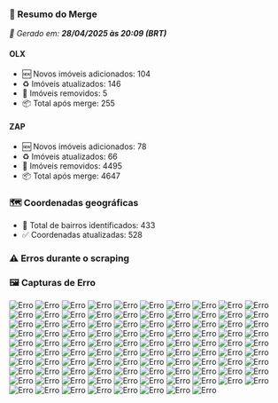 ### 🔄 Resumo do Merge

_📅 Gerado em: **28/04/2025 às 20:09 (BRT)**_
#### OLX
- 🆕 Novos imóveis adicionados: 104
- ♻️ Imóveis atualizados: 146
- 🛑 Imóveis removidos: 5
- 📦 Total após merge: 255

#### ZAP
- 🆕 Novos imóveis adicionados: 78
- ♻️ Imóveis atualizados: 66
- 🛑 Imóveis removidos: 4495
- 📦 Total após merge: 4647

### 🗺️ Coordenadas geográficas
- 📍 Total de bairros identificados: 433
- ✅ Coordenadas atualizadas: 528

### ⚠️ Erros durante o scraping

### 🖼️ Capturas de Erro
![Erro](https://raw.githubusercontent.com/ApenasGabs/querocasa/65610f1fefc7fdfb5fe52d8248d651beb225ad7b/screenshots/debug_post_click_house-item-10.png)
![Erro](https://raw.githubusercontent.com/ApenasGabs/querocasa/65610f1fefc7fdfb5fe52d8248d651beb225ad7b/screenshots/debug_post_click_house-item-102.png)
![Erro](https://raw.githubusercontent.com/ApenasGabs/querocasa/65610f1fefc7fdfb5fe52d8248d651beb225ad7b/screenshots/debug_post_click_house-item-11.png)
![Erro](https://raw.githubusercontent.com/ApenasGabs/querocasa/65610f1fefc7fdfb5fe52d8248d651beb225ad7b/screenshots/debug_post_click_house-item-12.png)
![Erro](https://raw.githubusercontent.com/ApenasGabs/querocasa/65610f1fefc7fdfb5fe52d8248d651beb225ad7b/screenshots/debug_post_click_house-item-13.png)
![Erro](https://raw.githubusercontent.com/ApenasGabs/querocasa/65610f1fefc7fdfb5fe52d8248d651beb225ad7b/screenshots/debug_post_click_house-item-19.png)
![Erro](https://raw.githubusercontent.com/ApenasGabs/querocasa/65610f1fefc7fdfb5fe52d8248d651beb225ad7b/screenshots/debug_post_click_house-item-20.png)
![Erro](https://raw.githubusercontent.com/ApenasGabs/querocasa/65610f1fefc7fdfb5fe52d8248d651beb225ad7b/screenshots/debug_post_click_house-item-27.png)
![Erro](https://raw.githubusercontent.com/ApenasGabs/querocasa/65610f1fefc7fdfb5fe52d8248d651beb225ad7b/screenshots/debug_post_click_house-item-32.png)
![Erro](https://raw.githubusercontent.com/ApenasGabs/querocasa/65610f1fefc7fdfb5fe52d8248d651beb225ad7b/screenshots/debug_post_click_house-item-33.png)
![Erro](https://raw.githubusercontent.com/ApenasGabs/querocasa/65610f1fefc7fdfb5fe52d8248d651beb225ad7b/screenshots/debug_post_click_house-item-36.png)
![Erro](https://raw.githubusercontent.com/ApenasGabs/querocasa/65610f1fefc7fdfb5fe52d8248d651beb225ad7b/screenshots/debug_post_click_house-item-37.png)
![Erro](https://raw.githubusercontent.com/ApenasGabs/querocasa/65610f1fefc7fdfb5fe52d8248d651beb225ad7b/screenshots/debug_post_click_house-item-39.png)
![Erro](https://raw.githubusercontent.com/ApenasGabs/querocasa/65610f1fefc7fdfb5fe52d8248d651beb225ad7b/screenshots/debug_post_click_house-item-41.png)
![Erro](https://raw.githubusercontent.com/ApenasGabs/querocasa/65610f1fefc7fdfb5fe52d8248d651beb225ad7b/screenshots/debug_post_click_house-item-42.png)
![Erro](https://raw.githubusercontent.com/ApenasGabs/querocasa/65610f1fefc7fdfb5fe52d8248d651beb225ad7b/screenshots/debug_post_click_house-item-43.png)
![Erro](https://raw.githubusercontent.com/ApenasGabs/querocasa/65610f1fefc7fdfb5fe52d8248d651beb225ad7b/screenshots/debug_post_click_house-item-44.png)
![Erro](https://raw.githubusercontent.com/ApenasGabs/querocasa/65610f1fefc7fdfb5fe52d8248d651beb225ad7b/screenshots/debug_post_click_house-item-49.png)
![Erro](https://raw.githubusercontent.com/ApenasGabs/querocasa/65610f1fefc7fdfb5fe52d8248d651beb225ad7b/screenshots/debug_post_click_house-item-5.png)
![Erro](https://raw.githubusercontent.com/ApenasGabs/querocasa/65610f1fefc7fdfb5fe52d8248d651beb225ad7b/screenshots/debug_post_click_house-item-50.png)
![Erro](https://raw.githubusercontent.com/ApenasGabs/querocasa/65610f1fefc7fdfb5fe52d8248d651beb225ad7b/screenshots/debug_post_click_house-item-51.png)
![Erro](https://raw.githubusercontent.com/ApenasGabs/querocasa/65610f1fefc7fdfb5fe52d8248d651beb225ad7b/screenshots/debug_post_click_house-item-52.png)
![Erro](https://raw.githubusercontent.com/ApenasGabs/querocasa/65610f1fefc7fdfb5fe52d8248d651beb225ad7b/screenshots/debug_post_click_house-item-53.png)
![Erro](https://raw.githubusercontent.com/ApenasGabs/querocasa/65610f1fefc7fdfb5fe52d8248d651beb225ad7b/screenshots/debug_post_click_house-item-55.png)
![Erro](https://raw.githubusercontent.com/ApenasGabs/querocasa/65610f1fefc7fdfb5fe52d8248d651beb225ad7b/screenshots/debug_post_click_house-item-58.png)
![Erro](https://raw.githubusercontent.com/ApenasGabs/querocasa/65610f1fefc7fdfb5fe52d8248d651beb225ad7b/screenshots/debug_post_click_house-item-59.png)
![Erro](https://raw.githubusercontent.com/ApenasGabs/querocasa/65610f1fefc7fdfb5fe52d8248d651beb225ad7b/screenshots/debug_post_click_house-item-62.png)
![Erro](https://raw.githubusercontent.com/ApenasGabs/querocasa/65610f1fefc7fdfb5fe52d8248d651beb225ad7b/screenshots/debug_post_click_house-item-63.png)
![Erro](https://raw.githubusercontent.com/ApenasGabs/querocasa/65610f1fefc7fdfb5fe52d8248d651beb225ad7b/screenshots/debug_post_click_house-item-64.png)
![Erro](https://raw.githubusercontent.com/ApenasGabs/querocasa/65610f1fefc7fdfb5fe52d8248d651beb225ad7b/screenshots/debug_post_click_house-item-66.png)
![Erro](https://raw.githubusercontent.com/ApenasGabs/querocasa/65610f1fefc7fdfb5fe52d8248d651beb225ad7b/screenshots/debug_post_click_house-item-67.png)
![Erro](https://raw.githubusercontent.com/ApenasGabs/querocasa/65610f1fefc7fdfb5fe52d8248d651beb225ad7b/screenshots/debug_post_click_house-item-7.png)
![Erro](https://raw.githubusercontent.com/ApenasGabs/querocasa/65610f1fefc7fdfb5fe52d8248d651beb225ad7b/screenshots/debug_post_click_house-item-71.png)
![Erro](https://raw.githubusercontent.com/ApenasGabs/querocasa/65610f1fefc7fdfb5fe52d8248d651beb225ad7b/screenshots/debug_post_click_house-item-73.png)
![Erro](https://raw.githubusercontent.com/ApenasGabs/querocasa/65610f1fefc7fdfb5fe52d8248d651beb225ad7b/screenshots/debug_post_click_house-item-76.png)
![Erro](https://raw.githubusercontent.com/ApenasGabs/querocasa/65610f1fefc7fdfb5fe52d8248d651beb225ad7b/screenshots/debug_post_click_house-item-78.png)
![Erro](https://raw.githubusercontent.com/ApenasGabs/querocasa/65610f1fefc7fdfb5fe52d8248d651beb225ad7b/screenshots/debug_post_click_house-item-79.png)
![Erro](https://raw.githubusercontent.com/ApenasGabs/querocasa/65610f1fefc7fdfb5fe52d8248d651beb225ad7b/screenshots/debug_post_click_house-item-80.png)
![Erro](https://raw.githubusercontent.com/ApenasGabs/querocasa/65610f1fefc7fdfb5fe52d8248d651beb225ad7b/screenshots/debug_post_click_house-item-82.png)
![Erro](https://raw.githubusercontent.com/ApenasGabs/querocasa/65610f1fefc7fdfb5fe52d8248d651beb225ad7b/screenshots/debug_post_click_house-item-84.png)
![Erro](https://raw.githubusercontent.com/ApenasGabs/querocasa/65610f1fefc7fdfb5fe52d8248d651beb225ad7b/screenshots/debug_post_click_house-item-87.png)
![Erro](https://raw.githubusercontent.com/ApenasGabs/querocasa/65610f1fefc7fdfb5fe52d8248d651beb225ad7b/screenshots/debug_post_click_house-item-88.png)
![Erro](https://raw.githubusercontent.com/ApenasGabs/querocasa/65610f1fefc7fdfb5fe52d8248d651beb225ad7b/screenshots/debug_post_click_house-item-9.png)
![Erro](https://raw.githubusercontent.com/ApenasGabs/querocasa/65610f1fefc7fdfb5fe52d8248d651beb225ad7b/screenshots/debug_post_click_house-item-90.png)
![Erro](https://raw.githubusercontent.com/ApenasGabs/querocasa/65610f1fefc7fdfb5fe52d8248d651beb225ad7b/screenshots/debug_post_click_house-item-94.png)
![Erro](https://raw.githubusercontent.com/ApenasGabs/querocasa/65610f1fefc7fdfb5fe52d8248d651beb225ad7b/screenshots/debug_post_click_house-item-95.png)
![Erro](https://raw.githubusercontent.com/ApenasGabs/querocasa/65610f1fefc7fdfb5fe52d8248d651beb225ad7b/screenshots/debug_post_click_house-item-96.png)
![Erro](https://raw.githubusercontent.com/ApenasGabs/querocasa/65610f1fefc7fdfb5fe52d8248d651beb225ad7b/screenshots/debug_post_click_house-item-99.png)
![Erro](https://raw.githubusercontent.com/ApenasGabs/querocasa/65610f1fefc7fdfb5fe52d8248d651beb225ad7b/screenshots/debug_pre_click_house-item-10.png)
![Erro](https://raw.githubusercontent.com/ApenasGabs/querocasa/65610f1fefc7fdfb5fe52d8248d651beb225ad7b/screenshots/debug_pre_click_house-item-102.png)
![Erro](https://raw.githubusercontent.com/ApenasGabs/querocasa/65610f1fefc7fdfb5fe52d8248d651beb225ad7b/screenshots/debug_pre_click_house-item-11.png)
![Erro](https://raw.githubusercontent.com/ApenasGabs/querocasa/65610f1fefc7fdfb5fe52d8248d651beb225ad7b/screenshots/debug_pre_click_house-item-12.png)
![Erro](https://raw.githubusercontent.com/ApenasGabs/querocasa/65610f1fefc7fdfb5fe52d8248d651beb225ad7b/screenshots/debug_pre_click_house-item-13.png)
![Erro](https://raw.githubusercontent.com/ApenasGabs/querocasa/65610f1fefc7fdfb5fe52d8248d651beb225ad7b/screenshots/debug_pre_click_house-item-19.png)
![Erro](https://raw.githubusercontent.com/ApenasGabs/querocasa/65610f1fefc7fdfb5fe52d8248d651beb225ad7b/screenshots/debug_pre_click_house-item-20.png)
![Erro](https://raw.githubusercontent.com/ApenasGabs/querocasa/65610f1fefc7fdfb5fe52d8248d651beb225ad7b/screenshots/debug_pre_click_house-item-27.png)
![Erro](https://raw.githubusercontent.com/ApenasGabs/querocasa/65610f1fefc7fdfb5fe52d8248d651beb225ad7b/screenshots/debug_pre_click_house-item-32.png)
![Erro](https://raw.githubusercontent.com/ApenasGabs/querocasa/65610f1fefc7fdfb5fe52d8248d651beb225ad7b/screenshots/debug_pre_click_house-item-33.png)
![Erro](https://raw.githubusercontent.com/ApenasGabs/querocasa/65610f1fefc7fdfb5fe52d8248d651beb225ad7b/screenshots/debug_pre_click_house-item-36.png)
![Erro](https://raw.githubusercontent.com/ApenasGabs/querocasa/65610f1fefc7fdfb5fe52d8248d651beb225ad7b/screenshots/debug_pre_click_house-item-37.png)
![Erro](https://raw.githubusercontent.com/ApenasGabs/querocasa/65610f1fefc7fdfb5fe52d8248d651beb225ad7b/screenshots/debug_pre_click_house-item-39.png)
![Erro](https://raw.githubusercontent.com/ApenasGabs/querocasa/65610f1fefc7fdfb5fe52d8248d651beb225ad7b/screenshots/debug_pre_click_house-item-41.png)
![Erro](https://raw.githubusercontent.com/ApenasGabs/querocasa/65610f1fefc7fdfb5fe52d8248d651beb225ad7b/screenshots/debug_pre_click_house-item-42.png)
![Erro](https://raw.githubusercontent.com/ApenasGabs/querocasa/65610f1fefc7fdfb5fe52d8248d651beb225ad7b/screenshots/debug_pre_click_house-item-43.png)
![Erro](https://raw.githubusercontent.com/ApenasGabs/querocasa/65610f1fefc7fdfb5fe52d8248d651beb225ad7b/screenshots/debug_pre_click_house-item-44.png)
![Erro](https://raw.githubusercontent.com/ApenasGabs/querocasa/65610f1fefc7fdfb5fe52d8248d651beb225ad7b/screenshots/debug_pre_click_house-item-49.png)
![Erro](https://raw.githubusercontent.com/ApenasGabs/querocasa/65610f1fefc7fdfb5fe52d8248d651beb225ad7b/screenshots/debug_pre_click_house-item-5.png)
![Erro](https://raw.githubusercontent.com/ApenasGabs/querocasa/65610f1fefc7fdfb5fe52d8248d651beb225ad7b/screenshots/debug_pre_click_house-item-50.png)
![Erro](https://raw.githubusercontent.com/ApenasGabs/querocasa/65610f1fefc7fdfb5fe52d8248d651beb225ad7b/screenshots/debug_pre_click_house-item-51.png)
![Erro](https://raw.githubusercontent.com/ApenasGabs/querocasa/65610f1fefc7fdfb5fe52d8248d651beb225ad7b/screenshots/debug_pre_click_house-item-52.png)
![Erro](https://raw.githubusercontent.com/ApenasGabs/querocasa/65610f1fefc7fdfb5fe52d8248d651beb225ad7b/screenshots/debug_pre_click_house-item-53.png)
![Erro](https://raw.githubusercontent.com/ApenasGabs/querocasa/65610f1fefc7fdfb5fe52d8248d651beb225ad7b/screenshots/debug_pre_click_house-item-55.png)
![Erro](https://raw.githubusercontent.com/ApenasGabs/querocasa/65610f1fefc7fdfb5fe52d8248d651beb225ad7b/screenshots/debug_pre_click_house-item-58.png)
![Erro](https://raw.githubusercontent.com/ApenasGabs/querocasa/65610f1fefc7fdfb5fe52d8248d651beb225ad7b/screenshots/debug_pre_click_house-item-59.png)
![Erro](https://raw.githubusercontent.com/ApenasGabs/querocasa/65610f1fefc7fdfb5fe52d8248d651beb225ad7b/screenshots/debug_pre_click_house-item-62.png)
![Erro](https://raw.githubusercontent.com/ApenasGabs/querocasa/65610f1fefc7fdfb5fe52d8248d651beb225ad7b/screenshots/debug_pre_click_house-item-63.png)
![Erro](https://raw.githubusercontent.com/ApenasGabs/querocasa/65610f1fefc7fdfb5fe52d8248d651beb225ad7b/screenshots/debug_pre_click_house-item-64.png)
![Erro](https://raw.githubusercontent.com/ApenasGabs/querocasa/65610f1fefc7fdfb5fe52d8248d651beb225ad7b/screenshots/debug_pre_click_house-item-66.png)
![Erro](https://raw.githubusercontent.com/ApenasGabs/querocasa/65610f1fefc7fdfb5fe52d8248d651beb225ad7b/screenshots/debug_pre_click_house-item-67.png)
![Erro](https://raw.githubusercontent.com/ApenasGabs/querocasa/65610f1fefc7fdfb5fe52d8248d651beb225ad7b/screenshots/debug_pre_click_house-item-7.png)
![Erro](https://raw.githubusercontent.com/ApenasGabs/querocasa/65610f1fefc7fdfb5fe52d8248d651beb225ad7b/screenshots/debug_pre_click_house-item-71.png)
![Erro](https://raw.githubusercontent.com/ApenasGabs/querocasa/65610f1fefc7fdfb5fe52d8248d651beb225ad7b/screenshots/debug_pre_click_house-item-73.png)
![Erro](https://raw.githubusercontent.com/ApenasGabs/querocasa/65610f1fefc7fdfb5fe52d8248d651beb225ad7b/screenshots/debug_pre_click_house-item-76.png)
![Erro](https://raw.githubusercontent.com/ApenasGabs/querocasa/65610f1fefc7fdfb5fe52d8248d651beb225ad7b/screenshots/debug_pre_click_house-item-78.png)
![Erro](https://raw.githubusercontent.com/ApenasGabs/querocasa/65610f1fefc7fdfb5fe52d8248d651beb225ad7b/screenshots/debug_pre_click_house-item-79.png)
![Erro](https://raw.githubusercontent.com/ApenasGabs/querocasa/65610f1fefc7fdfb5fe52d8248d651beb225ad7b/screenshots/debug_pre_click_house-item-80.png)
![Erro](https://raw.githubusercontent.com/ApenasGabs/querocasa/65610f1fefc7fdfb5fe52d8248d651beb225ad7b/screenshots/debug_pre_click_house-item-82.png)
![Erro](https://raw.githubusercontent.com/ApenasGabs/querocasa/65610f1fefc7fdfb5fe52d8248d651beb225ad7b/screenshots/debug_pre_click_house-item-84.png)
![Erro](https://raw.githubusercontent.com/ApenasGabs/querocasa/65610f1fefc7fdfb5fe52d8248d651beb225ad7b/screenshots/debug_pre_click_house-item-87.png)
![Erro](https://raw.githubusercontent.com/ApenasGabs/querocasa/65610f1fefc7fdfb5fe52d8248d651beb225ad7b/screenshots/debug_pre_click_house-item-88.png)
![Erro](https://raw.githubusercontent.com/ApenasGabs/querocasa/65610f1fefc7fdfb5fe52d8248d651beb225ad7b/screenshots/debug_pre_click_house-item-9.png)
![Erro](https://raw.githubusercontent.com/ApenasGabs/querocasa/65610f1fefc7fdfb5fe52d8248d651beb225ad7b/screenshots/debug_pre_click_house-item-90.png)
![Erro](https://raw.githubusercontent.com/ApenasGabs/querocasa/65610f1fefc7fdfb5fe52d8248d651beb225ad7b/screenshots/debug_pre_click_house-item-94.png)
![Erro](https://raw.githubusercontent.com/ApenasGabs/querocasa/65610f1fefc7fdfb5fe52d8248d651beb225ad7b/screenshots/debug_pre_click_house-item-95.png)
![Erro](https://raw.githubusercontent.com/ApenasGabs/querocasa/65610f1fefc7fdfb5fe52d8248d651beb225ad7b/screenshots/debug_pre_click_house-item-96.png)
![Erro](https://raw.githubusercontent.com/ApenasGabs/querocasa/65610f1fefc7fdfb5fe52d8248d651beb225ad7b/screenshots/debug_pre_click_house-item-99.png)
![Erro](https://raw.githubusercontent.com/ApenasGabs/querocasa/65610f1fefc7fdfb5fe52d8248d651beb225ad7b/screenshots/erro_olx_28_de_abril_de_2025_às_01-51-44.png)
![Erro](https://raw.githubusercontent.com/ApenasGabs/querocasa/65610f1fefc7fdfb5fe52d8248d651beb225ad7b/screenshots/erro_zap_pagina_6_28-04-2025-_02-03.png)
